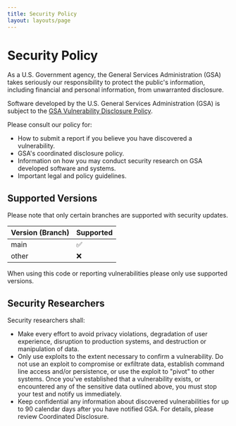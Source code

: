 ```yaml
---
title: Security Policy
layout: layouts/page
---
```


# Security Policy

As a U.S. Government agency, the General Services Administration (GSA) takes
seriously our responsibility to protect the public's information, including
financial and personal information, from unwarranted disclosure.

Software developed by the U.S. General Services Administration (GSA)
is subject to the [GSA Vulnerability Disclosure Policy](https://www.gsa.gov/vulnerability-disclosure-policy).

Please consult our policy for:
* How to submit a report if you believe you have discovered a vulnerability.
* GSA's coordinated disclosure policy.
* Information on how you may conduct security research on GSA developed
  software and systems.
* Important legal and policy guidelines.

## Supported Versions

Please note that only certain branches are supported with security updates.

| Version (Branch) | Supported          |
|------------------|--------------------|
| main             | :white_check_mark: |
| other            | :x:                |

When using this code or reporting vulnerabilities please only use supported
versions.

## Security Researchers

Security researchers shall:

* Make every effort to avoid privacy violations, degradation of user experience, disruption to production systems, and destruction or manipulation of data.
* Only use exploits to the extent necessary to confirm a vulnerability. Do not use an exploit to compromise or exfiltrate data, establish command line access and/or persistence, or use the exploit to "pivot" to other systems. Once you've established that a vulnerability exists, or encountered any of the sensitive data outlined above, you must stop your test and notify us immediately.
* Keep confidential any information about discovered vulnerabilities for up to 90 calendar days after you have notified GSA. For details, please review Coordinated Disclosure. 
